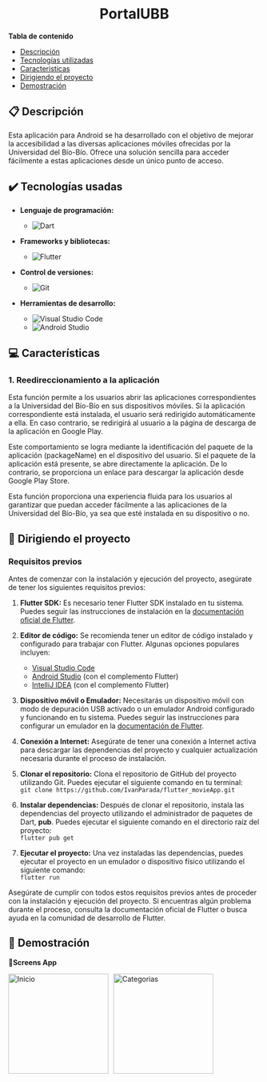 <h1 align="center"> PortalUBB  </h1>


**Tabla de contenido**   
* [Descripción](#descripcion)
* [Tecnologías utilizadas](#tec-util)
* [Caracteristicas](#caract)
* [Dirigiendo el proyecto](#instrucciones)
* [Demostración](#img)
## 📋 Descripción<a name="descripcion"></a>
Esta aplicación para Android se ha desarrollado con el objetivo de mejorar la accesibilidad a las diversas aplicaciones móviles ofrecidas por la Universidad del Bío-Bío. Ofrece una solución sencilla para acceder fácilmente a estas aplicaciones desde un único punto de acceso.

## ✔️ Tecnologías usadas<a name="tec-util"></a>

* <b>Lenguaje de programación:</b>
  * ![Dart](https://img.shields.io/badge/dart-%230175C2.svg?style=for-the-badge&logo=dart&logoColor=white)

* <b>Frameworks y bibliotecas:</b>
  * ![Flutter](https://img.shields.io/badge/Flutter-%2302569B.svg?style=for-the-badge&logo=Flutter&logoColor=white)
    
* <b>Control de versiones:</b>
  * ![Git](https://img.shields.io/badge/git-%23F05033.svg?style=for-the-badge&logo=git&logoColor=white)
    
* <b>Herramientas de desarrollo:</b>
  * ![Visual Studio Code](https://img.shields.io/badge/Visual%20Studio%20Code-0078d7.svg?style=for-the-badge&logo=visual-studio-code&logoColor=white)
  * ![Android Studio](https://img.shields.io/badge/Android%20Studio-3DDC84.svg?style=for-the-badge&logo=android-studio&logoColor=white)
    

## 💻 Características<a name="caract"></a>

### 1. Reedireccionamiento a la aplicación
Esta función permite a los usuarios abrir las aplicaciones correspondientes a la Universidad del Bío-Bío en sus dispositivos móviles. Si la aplicación correspondiente está instalada, el usuario será redirigido automáticamente a ella. En caso contrario, se redirigirá al usuario a la página de descarga de la aplicación en Google Play.

Este comportamiento se logra mediante la identificación del paquete de la aplicación (packageName) en el dispositivo del usuario. Si el paquete de la aplicación está presente, se abre directamente la aplicación. De lo contrario, se proporciona un enlace para descargar la aplicación desde Google Play Store.

Esta función proporciona una experiencia fluida para los usuarios al garantizar que puedan acceder fácilmente a las aplicaciones de la Universidad del Bío-Bío, ya sea que esté instalada en su dispositivo o no.


## 🚦 Dirigiendo el proyecto<a name="instrucciones"></a>

### Requisitos previos

Antes de comenzar con la instalación y ejecución del proyecto, asegúrate de tener los siguientes requisitos previos:

1. **Flutter SDK:** Es necesario tener Flutter SDK instalado en tu sistema. Puedes seguir las instrucciones de instalación en la [documentación oficial de Flutter](https://flutter.dev/docs/get-started/install).

2. **Editor de código:** Se recomienda tener un editor de código instalado y configurado para trabajar con Flutter. Algunas opciones populares incluyen:
   - [Visual Studio Code](https://code.visualstudio.com/)
   - [Android Studio](https://developer.android.com/studio) (con el complemento Flutter)
   - [IntelliJ IDEA](https://www.jetbrains.com/idea/) (con el complemento Flutter)

3. **Dispositivo móvil o Emulador:** Necesitarás un dispositivo móvil con modo de depuración USB activado o un emulador Android configurado y funcionando en tu sistema. Puedes seguir las instrucciones para configurar un emulador en la [documentación de Flutter](https://flutter.dev/docs/get-started/install/windows#set-up-the-android-emulator).

4. **Conexión a Internet:** Asegúrate de tener una conexión a Internet activa para descargar las dependencias del proyecto y cualquier actualización necesaria durante el proceso de instalación.

5. **Clonar el repositorio:** Clona el repositorio de GitHub del proyecto utilizando Git. Puedes ejecutar el siguiente comando en tu terminal:
<br>`git clone https://github.com/IvanParada/flutter_movieApp.git`

6. **Instalar dependencias:** Después de clonar el repositorio, instala las dependencias del proyecto utilizando el administrador de paquetes de Dart, <b>pub</b>. Puedes ejecutar el siguiente comando en el directorio raíz del proyecto:
<br>`flutter pub get`

7. **Ejecutar el proyecto:** Una vez instaladas las dependencias, puedes ejecutar el proyecto en un emulador o dispositivo físico utilizando el siguiente comando:
<br>`flutter run`


Asegúrate de cumplir con todos estos requisitos previos antes de proceder con la instalación y ejecución del proyecto. Si encuentras algún problema durante el proceso, consulta la documentación oficial de Flutter o busca ayuda en la comunidad de desarrollo de Flutter.


## 📱 Demostración<a name="img"></a>

📱<b>Screens App</b>
<div style="display:flex;">
    <img src="https://github.com/IvanParada/portalubb/assets/118088453/1423c3c1-c662-4718-a280-21053076abb5" alt="Inicio" style="width:200px; margin-right:10px;">
    <img src="https://github.com/IvanParada/portalubb/assets/118088453/2738259f-1f9e-4d58-ae91-20ba17dc46e0" alt="Categorias" style="width:200px; margin-right:10px;">
</div>

